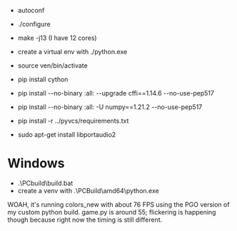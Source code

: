 - autoconf
- ./configure
- make -j13 (I have 12 cores)

- create a virtual env with ./python.exe
- source ven/bin/activate
- pip install cython
- pip install --no-binary :all: --upgrade cffi==1.14.6 --no-use-pep517
- pip install --no-binary :all: -U numpy==1.21.2 --no-use-pep517
- pip install -r ../pyvcs/requirements.txt
- sudo apt-get install libportaudio2


Windows
=======
- .\PCbuild\build.bat
- create a venv with .\PCBuild\amd64\python.exe

WOAH, it's running colors_new with about 76 FPS using the PGO version of my custom python build.
game.py is around 55; flickering is happening though because right now the timing is still different.
